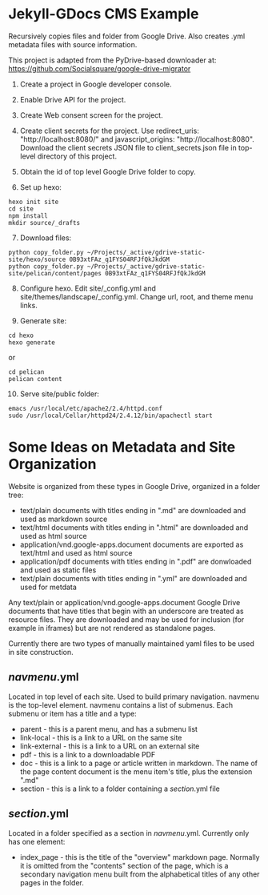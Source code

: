 Jekyll-GDocs CMS Example
========================

Recursively copies files and folder from Google Drive. Also creates .yml metadata files with source information.

This project is adapted from the PyDrive-based downloader at:
https://github.com/Socialsquare/google-drive-migrator

1. Create a project in Google developer console.

2. Enable Drive API for the project.

3. Create Web consent screen for the project.

4. Create client secrets for the project.  Use redirect_uris: "http://localhost:8080/" and javascript_origins: "http://localhost:8080".  Download the client secrets JSON file to client_secrets.json file in top-level directory of this project.

5. Obtain the id of top level Google Drive folder to copy.

6. Set up hexo:
```
hexo init site
cd site
npm install
mkdir source/_drafts
```

7. Download files:
```
python copy_folder.py ~/Projects/_active/gdrive-static-site/hexo/source 0B93xtFAz_q1FYS04RFJfQkJkdGM
python copy_folder.py ~/Projects/_active/gdrive-static-site/pelican/content/pages 0B93xtFAz_q1FYS04RFJfQkJkdGM
```

8. Configure hexo. Edit site/_config.yml and site/themes/landscape/_config.yml.  Change url, root, and theme
menu links.

9. Generate site:
```
cd hexo
hexo generate
```

or

```
cd pelican
pelican content
```

10. Serve site/public folder:
```
emacs /usr/local/etc/apache2/2.4/httpd.conf
sudo /usr/local/Cellar/httpd24/2.4.12/bin/apachectl start
```
Some Ideas on Metadata and Site Organization
============================================

Website is organized from these types in Google Drive, organized in a folder tree:

- text/plain documents with titles ending in ".md" are downloaded and used as markdown source
- text/html documents with titles ending in ".html" are downloaded and used as html source
- application/vnd.google-apps.document documents are exported as text/html and used as html source
- application/pdf documents with titles ending in ".pdf" are donwloaded and used as static files
- text/plain documents with titles ending in ".yml" are downloaded and used for metdata

Any text/plain or application/vnd.google-apps.document Google Drive documents that have titles 
that begin with an underscore are treated as resource files. They are downloaded and may be used 
for inclusion (for example in iframes) but are not rendered as standalone pages.

Currently there are two types of manually maintained yaml files to be used in site construction.


_navmenu_.yml
--------------

Located in top level of each site. Used to build primary navigation.
navmenu is the top-level element. navmenu contains a list of submenus. 
Each submenu or item has a title and a type:

- parent - this is a parent menu, and has a submenu list
- link-local - this is a link to a URL on the same site
- link-external - this is a link to a URL on an external site
- pdf - this is a link to a downloadable PDF
- doc - this is a link to a page or article written in markdown. The name of the page content document is the menu item's title, plus the extension ".md"
- section - this is a link to a folder containing a _section_.yml file


_section_.yml
--------------

Located in a folder specified as a section in _navmenu_.yml.  Currently only
has one element:

- index_page - this is the title of the "overview" markdown page.  Normally it is omitted from the "contents"
section of the page, which is a secondary navigation menu built from the alphabetical titles
of any other pages in the folder.
